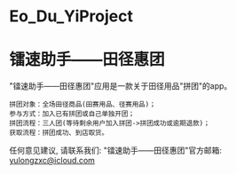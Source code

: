 # Eo_Du_YiProject
# 镭速助手——田径惠团

  "镭速助手——田径惠团"应用是一款关于田径用品"拼团"的app。

    拼团对象：全场田径商品(田赛用品、径赛用品)；
    参与方式：加入已有拼团或自己单独开团；
    拼团流程：三人团(等待剩余用户加入拼团->拼团成功或逾期退款)；
    获取流程：拼团成功、到店取货。

   任何意见建议, 请联系我们: 
   "镭速助手——田径惠团"官方邮箱: yulongzxc@icloud.com
